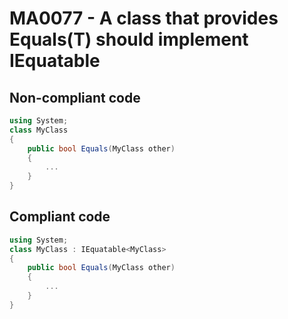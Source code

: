 # MA0077 - A class that provides Equals(T) should implement IEquatable<T>

## Non-compliant code

```csharp
using System;
class MyClass
{
    public bool Equals(MyClass other)
    {
        ...
    }
}
```

## Compliant code

```csharp
using System;
class MyClass : IEquatable<MyClass>
{
    public bool Equals(MyClass other)
    {
        ...
    }
}
```
